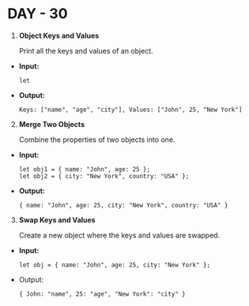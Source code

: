 # DAY - 30

1. **Object Keys and Values**

   Print all the keys and values of an object.

- **Input:**

  ```
  let
  ```

- **Output:**

  ```
  Keys: ["name", "age", "city"], Values: ["John", 25, "New York"]
  ```

2. **Merge Two Objects**

   Combine the properties of two objects into one.

- **Input:**

  ```
  let obj1 = { name: "John", age: 25 };
  let obj2 = { city: "New York", country: "USA" };
  ```

- **Output:**

  ```
  { name: "John", age: 25, city: "New York", country: "USA" }
  ```

3. **Swap Keys and Values**

   Create a new object where the keys and values are swapped.

- **Input:**
  ```
  let obj = { name: "John", age: 25, city: "New York" };
  ```
- Output:
  ```
  { John: "name", 25: "age", "New York": "city" }
  ```
